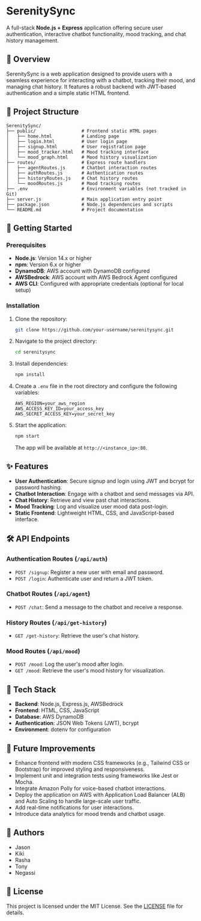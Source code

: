 # SerenitySync

A full-stack **Node.js + Express** application offering secure user authentication, interactive chatbot functionality, mood tracking, and chat history management.

## 📖 Overview

SerenitySync is a web application designed to provide users with a seamless experience for interacting with a chatbot, tracking their mood, and managing chat history. It features a robust backend with JWT-based authentication and a simple static HTML frontend.

## 📂 Project Structure

```
SerenitySync/
├── public/                 # Frontend static HTML pages
│   ├── home.html           # Landing page
│   ├── login.html          # User login page
│   ├── signup.html         # User registration page
│   ├── mood_tracker.html   # Mood tracking interface
│   └── mood_graph.html     # Mood history visualization
├── routes/                 # Express route handlers
│   ├── agentRoutes.js      # Chatbot interaction routes
│   ├── authRoutes.js       # Authentication routes
│   ├── historyRoutes.js    # Chat history routes
│   └── moodRoutes.js       # Mood tracking routes
├── .env                    # Environment variables (not tracked in Git)
├── server.js               # Main application entry point
├── package.json            # Node.js dependencies and scripts
└── README.md               # Project documentation
```

## 🚀 Getting Started

### Prerequisites
- **Node.js**: Version 14.x or higher
- **npm**: Version 6.x or higher
- **DynamoDB**: AWS account with DynamoDB configured
- **AWSBedrock**: AWS account with AWS Bedrock Agent configured
- **AWS CLI**: Configured with appropriate credentials (optional for local setup)

### Installation
1. Clone the repository:
   ```bash
   git clone https://github.com/your-username/serenitysync.git
   ```
2. Navigate to the project directory:
   ```bash
   cd serenitysync
   ```
3. Install dependencies:
   ```bash
   npm install
   ```
4. Create a `.env` file in the root directory and configure the following variables:
   ```env
   AWS_REGION=your_aws_region
   AWS_ACCESS_KEY_ID=your_access_key
   AWS_SECRET_ACCESS_KEY=your_secret_key
   ```
5. Start the application:
   ```bash
   npm start
   ```
   The app will be available at `http://<instance_ip>:80`.

## ✨ Features
- **User Authentication**: Secure signup and login using JWT and bcrypt for password hashing.
- **Chatbot Interaction**: Engage with a chatbot and send messages via API.
- **Chat History**: Retrieve and view past chat interactions.
- **Mood Tracking**: Log and visualize user mood data post-login.
- **Static Frontend**: Lightweight HTML, CSS, and JavaScript-based interface.

## 🛠️ API Endpoints

### Authentication Routes (`/api/auth`)
- `POST /signup`: Register a new user with email and password.
- `POST /login`: Authenticate user and return a JWT token.

### Chatbot Routes (`/api/agent`)
- `POST /chat`: Send a message to the chatbot and receive a response.

### History Routes (`/api/get-history`)
- `GET /get-history`: Retrieve the user's chat history.

### Mood Routes (`/api/mood`)
- `POST /mood`: Log the user's mood after login.
- `GET /mood`: Retrieve the user's mood history for visualization.

## 🧰 Tech Stack
- **Backend**: Node.js, Express.js, AWSBedrock
- **Frontend**: HTML, CSS, JavaScript
- **Database**: AWS DynamoDB
- **Authentication**: JSON Web Tokens (JWT), bcrypt
- **Environment**: dotenv for configuration

## 🔮 Future Improvements
- Enhance frontend with modern CSS frameworks (e.g., Tailwind CSS or Bootstrap) for improved styling and responsiveness.
- Implement unit and integration tests using frameworks like Jest or Mocha.
- Integrate Amazon Polly for voice-based chatbot interactions.
- Deploy the application on AWS with Application Load Balancer (ALB) and Auto Scaling to handle large-scale user traffic.
- Add real-time notifications for user interactions.
- Introduce data analytics for mood trends and chatbot usage.

## 👥 Authors
- Jason
- Kiki
- Rasha
- Tony
- Negassi

## 📄 License
This project is licensed under the MIT License. See the [LICENSE](LICENSE) file for details.